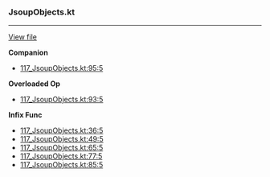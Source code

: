 ### JsoupObjects.kt
---
[View file](files/117_JsoupObjects.kt)

**Companion**

 - [117_JsoupObjects.kt:95:5](files/117_JsoupObjects.kt#L95)

**Overloaded Op**

 - [117_JsoupObjects.kt:93:5](files/117_JsoupObjects.kt#L93)

**Infix Func**

 - [117_JsoupObjects.kt:36:5](files/117_JsoupObjects.kt#L36)
 - [117_JsoupObjects.kt:49:5](files/117_JsoupObjects.kt#L49)
 - [117_JsoupObjects.kt:65:5](files/117_JsoupObjects.kt#L65)
 - [117_JsoupObjects.kt:77:5](files/117_JsoupObjects.kt#L77)
 - [117_JsoupObjects.kt:85:5](files/117_JsoupObjects.kt#L85)
